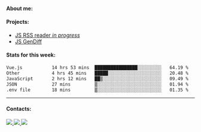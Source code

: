 #### About me:

#### Projects:
- [JS RSS reader *in progress*](https://github.com/GKoil/frontend-project-lvl3)
- [JS GenDiff](https://github.com/GKoil/GenDiff)

#### Stats for this week:
<!--START_SECTION:waka-->

```txt
Vue.js           14 hrs 53 mins  ████████████████░░░░░░░░░   64.19 %
Other            4 hrs 45 mins   █████░░░░░░░░░░░░░░░░░░░░   20.48 %
JavaScript       2 hrs 12 mins   ██▒░░░░░░░░░░░░░░░░░░░░░░   09.49 %
JSON             27 mins         ▒░░░░░░░░░░░░░░░░░░░░░░░░   01.94 %
.env file        18 mins         ▒░░░░░░░░░░░░░░░░░░░░░░░░   01.35 %
```

<!--END_SECTION:waka-->
---
#### Contacts:

<a target='_blank' title='LinkedIn' href="https://www.linkedin.com/in/gkoil/">
  <img src="https://img.shields.io/badge/LinkedIn-0077B5?style=for-the-badge&logo=linkedin&logoColor=white" />
</a>
<a target='_blank' title='Telegram' href="https://t.me/gkoil">
  <img src="https://img.shields.io/badge/Telegram-2CA5E0?style=for-the-badge&logo=telegram&logoColor=white" />
</a>
<a target='_blank' title='Gmail' href="mailto: gk.grigorev@gmail.com">
  <img src="https://img.shields.io/badge/Gmail-D14836?style=for-the-badge&logo=gmail&logoColor=white" />
</a>

